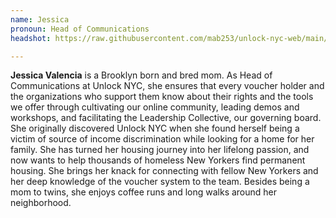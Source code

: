 ```yaml
---
name: Jessica
pronoun: Head of Communications
headshot: https://raw.githubusercontent.com/mab253/unlock-nyc-web/main/uploads/31-compressed.png

---
```

**Jessica Valencia** is a Brooklyn born and bred mom. As Head of Communications at Unlock NYC, she ensures that every voucher holder and the organizations who support them know about their rights and the tools we offer through cultivating our online community, leading demos and workshops, and facilitating the Leadership Collective, our governing board. She originally discovered Unlock NYC when she found herself being a victim of source of income discrimination while looking for a home for her family. She has turned her housing journey into her lifelong passion, and now wants to help thousands of homeless New Yorkers find permanent housing. She brings her knack for connecting with fellow New Yorkers and her deep knowledge of the voucher system to the team. Besides being a mom to twins, she enjoys coffee runs and long walks around her neighborhood.